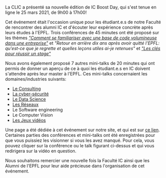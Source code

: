 La CLIC a présenté sa nouvelle édition de IC Boost Day, qui s'est tenue en ligne le 25 mars 2021, de 9h00 à 17h00!

Cet événement était l'occasion unique pour les étudiant.e.s de notre Faculté de rencontrer des alumni IC et d'écouter leur expérience concrète après leurs études à l'EPFL. Trois conférences de 45 minutes ont été proposé sur les thèmes [*"Comment se familiariser avec une base de code volumineuse dans une entreprise"*](https://clic.epfl.ch/nextcloud/s/aWLiHP8K8eQDizi) et *"Retour en arrière dix ans après avoir quitté l'EPFL: qu'est-ce que je regrette et quelles leçons utiles ai-je retenues"* et [*"Les clés pour réussir un stage"*](https://clic.epfl.ch/nextcloud/s/CXy2wfkCSnDgyJE)

Nous avons également proposé 7 autres mini-talks de 20 minutes qui ont permis de donner un aperçu de ce à quoi les étudiant.e.s en IC doivent s'attendre après leur master à l'EPFL. Ces mini-talks concernaient les domaines/industries suivants:

* [Le Consulting](https://clic.epfl.ch/nextcloud/s/QZLgc3e5EJJ4P4X)
* [La cyber-sécurité](https://clic.epfl.ch/nextcloud/s/jtx5tsfG44n2pcR)
* [Le Data Science](https://clic.epfl.ch/nextcloud/s/q8JkzQNKyfXntqa)
* [Les Réseaux](https://clic.epfl.ch/nextcloud/s/Gj9kpqkdWQQXsz9)
* Le Software engineering
* Le Computer Vision
* [Les Jeux vidéos](https://clic.epfl.ch/nextcloud/s/bxdYzEjddbsDqw3)

Une page a été dédiée à cet événement sur notre site, et qui est sur [ce lien](https://clic.epfl.ch/icbd). Certaines parties des conférences et mini-talks ont été enregistrées pour que vous puissiez les visionner si vous les avez manqué. Pour cela, vous pouvez cliquer sur la conférence ou le talk figurant ci-dessus et qui vous redirigera sur la vidéo en question.

Nous souhaitons remercier une nouvelle fois la Faculté IC ainsi que les Alumni de l'EPFL pour leur aide précieuse dans l'organisation de cet événement.